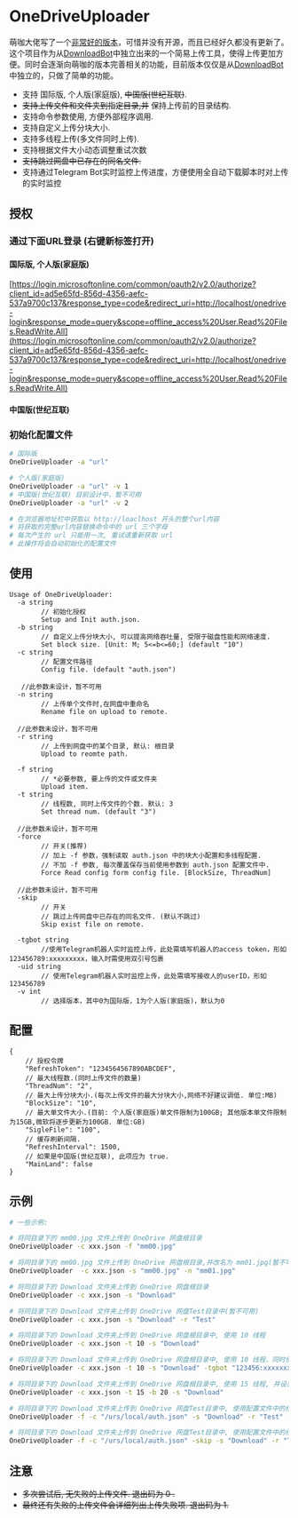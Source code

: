 # OneDriveUploader

萌咖大佬写了一个[非常好的版本](https://github.com/MoeClub/OneList/tree/master/OneDriveUploader)，可惜并没有开源，而且已经好久都没有更新了。这个项目作为从[DownloadBot](https://github.com/gaowanliang/DownloadBot)中独立出来的一个简易上传工具，使得上传更加方便。同时会逐渐向萌咖的版本完善相关的功能，目前版本仅仅是从[DownloadBot](https://github.com/gaowanliang/DownloadBot)中独立的，只做了简单的功能。


- 支持 国际版, 个人版(家庭版), ~~中国版(世纪互联)~~.
- ~~支持上传文件和文件夹到指定目录,并~~ 保持上传前的目录结构.
- 支持命令参数使用, 方便外部程序调用.
- 支持自定义上传分块大小.
- 支持多线程上传(多文件同时上传).
- 支持根据文件大小动态调整重试次数
- ~~支持跳过网盘中已存在的同名文件.~~
- 支持通过Telegram Bot实时监控上传进度，方便使用全自动下载脚本时对上传的实时监控

## 授权
### 通过下面URL登录 (右键新标签打开)
#### 国际版, 个人版(家庭版)
[https://login.microsoftonline.com/common/oauth2/v2.0/authorize?client_id=ad5e65fd-856d-4356-aefc-537a9700c137&response_type=code&redirect_uri=http://localhost/onedrive-login&response_mode=query&scope=offline_access%20User.Read%20Files.ReadWrite.All](https://login.microsoftonline.com/common/oauth2/v2.0/authorize?client_id=ad5e65fd-856d-4356-aefc-537a9700c137&response_type=code&redirect_uri=http://localhost/onedrive-login&response_mode=query&scope=offline_access%20User.Read%20Files.ReadWrite.All)
#### 中国版(世纪互联)


### 初始化配置文件
```bash
# 国际版
OneDriveUploader -a "url"

# 个人版(家庭版)
OneDriveUploader -a "url" -v 1
# 中国版(世纪互联) 目前设计中，暂不可用
OneDriveUploader -a "url" -v 2

# 在浏览器地址栏中获取以 http://loaclhost 开头的整个url内容
# 将获取的完整url内容替换命令中的 url 三个字母
# 每次产生的 url 只能用一次, 重试请重新获取 url
# 此操作将会自动初始化的配置文件
```

## 使用
```
Usage of OneDriveUploader:
  -a string
        // 初始化授权
        Setup and Init auth.json.
  -b string
        // 自定义上传分块大小, 可以提高网络吞吐量, 受限于磁盘性能和网络速度.
        Set block size. [Unit: M; 5<=b<=60;] (default "10")
  -c string
        // 配置文件路径
        Config file. (default "auth.json")

   //此参数未设计，暂不可用
  -n string
        // 上传单个文件时,在网盘中重命名
        Rename file on upload to remote.

  //此参数未设计，暂不可用
  -r string
        // 上传到网盘中的某个目录, 默认: 根目录
        Upload to reomte path.

  -f string
        // *必要参数, 要上传的文件或文件夹
        Upload item.
  -t string
        // 线程数, 同时上传文件的个数. 默认: 3
        Set thread num. (default "3")
  
  //此参数未设计，暂不可用
  -force
        // 开关(推荐)
        // 加上 -f 参数，强制读取 auth.json 中的块大小配置和多线程配置.
        // 不加 -f 参数, 每次覆盖保存当前使用参数到 auth.json 配置文件中.
        Force Read config form config file. [BlockSize, ThreadNum]

  //此参数未设计，暂不可用
  -skip
        // 开关
        // 跳过上传网盘中已存在的同名文件. (默认不跳过)
        Skip exist file on remote.

  -tgbot string
        //使用Telegram机器人实时监控上传，此处需填写机器人的access token，形如123456789:xxxxxxxxx，输入时需使用双引号包裹
  -uid string
        // 使用Telegram机器人实时监控上传，此处需填写接收人的userID，形如123456789
  -v int
        // 选择版本，其中0为国际版，1为个人版(家庭版)，默认为0
```

## 配置
```jsonc
{
    // 授权令牌
    "RefreshToken": "1234564567890ABCDEF",
    // 最大线程数.(同时上传文件的数量)
    "ThreadNum": "2",
    // 最大上传分块大小.(每次上传文件的最大分块大小,网络不好建议调低. 单位:MB)
    "BlockSize": "10",
    // 最大单文件大小.(目前: 个人版(家庭版)单文件限制为100GB; 其他版本单文件限制为15GB,微软将逐步更新为100GB. 单位:GB)
    "SigleFile": "100",
    // 缓存刷新间隔.
    "RefreshInterval": 1500,
    // 如果是中国版(世纪互联), 此项应为 true.
    "MainLand": false
}
```

## 示例
```bash
# 一些示例:

# 将同目录下的 mm00.jpg 文件上传到 OneDrive 网盘根目录
OneDriveUploader -c xxx.json -f "mm00.jpg"

# 将同目录下的 mm00.jpg 文件上传到 OneDrive 网盘根目录,并改名为 mm01.jpg(暂不可用)
OneDriveUploader  -c xxx.json -s "mm00.jpg" -n "mm01.jpg"

# 将同目录下的 Download 文件夹上传到 OneDrive 网盘根目录
OneDriveUploader -c xxx.json -s "Download" 

# 将同目录下的 Download 文件夹上传到 OneDrive 网盘Test目录中(暂不可用)
OneDriveUploader -c xxx.json -s "Download" -r "Test"

# 将同目录下的 Download 文件夹上传到 OneDrive 网盘根目录中, 使用 10 线程
OneDriveUploader -c xxx.json -t 10 -s "Download" 

# 将同目录下的 Download 文件夹上传到 OneDrive 网盘根目录中, 使用 10 线程，同时使用 Telegram Bot 实时监控上传进度
OneDriveUploader -c xxx.json -t 10 -s "Download" -tgbot "123456:xxxxxxxx" -uid 123456789

# 将同目录下的 Download 文件夹上传到 OneDrive 网盘根目录中, 使用 15 线程, 并设置分块大小为 20M
OneDriveUploader -c xxx.json -t 15 -b 20 -s "Download" 

# 将同目录下的 Download 文件夹上传到 OneDrive 网盘Test目录中, 使用配置文件中的线程参数和分块大小参数(暂不可用)
OneDriveUploader -f -c "/urs/local/auth.json" -s "Download" -r "Test"

# 将同目录下的 Download 文件夹上传到 OneDrive 网盘Test目录中, 使用配置文件中的线程参数和分块大小参数，并跳过上传网盘中已存在的同名文件(暂不可用)
OneDriveUploader -f -c "/urs/local/auth.json" -skip -s "Download" -r "Test"
```

## 注意
- ~~多次尝试后, 无失败的上传文件. 退出码为 0 .~~
- ~~最终还有失败的上传文件会详细列出上传失败项. 退出码为 1.~~
